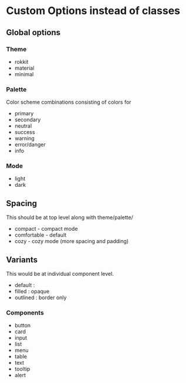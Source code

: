 # Custom Options instead of classes

## Global options

### Theme

- rokkit
- material
- minimal

### Palette

Color scheme combinations consisting of colors for

- primary
- secondary
- neutral
- success
- warning
- error/danger
- info

### Mode

- light
- dark

## Spacing

This should be at top level along with theme/palette/

- compact - compact mode
- comfortable - default
- cozy - cozy mode (more spacing and padding)

## Variants

This would be at individual component level.

- default :
- filled : opaque
- outlined : border only

### Components

- button
- card
- input
- list
- menu
- table
- text
- tooltip
- alert
